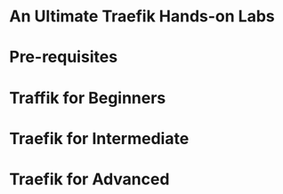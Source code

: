 # An Ultimate Traefik Hands-on Labs

# Pre-requisites



# Traffik for Beginners




# Traefik for Intermediate



# Traefik for Advanced
